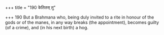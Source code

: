 +++
title = "190 केतितस् तु"

+++
190	But a Brahmana who, being duly invited to a rite in honour of the gods or of the manes, in any way breaks (the appointment), becomes guilty (of a crime), and (in his next birth) a hog.